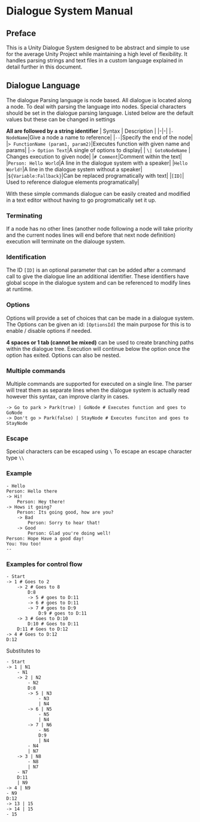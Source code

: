 # Dialogue System Manual
## Preface
This is a Unity Dialogue System designed to be abstract and simple to use for
the average Unity Project while maintaining a high level of flexibility. It 
handles parsing strings and text files in a custom language explained in 
detail further in this document.

## Dialogue Language
The dialogue Parsing language is node based. All dialogue is located along a 
node. To deal with parsing the language into nodes. Special characters should be
set in the dialogue parsing language. Listed below are the default values but
these can be changed in settings

**All are followed by a string identifier**
| Syntax | Description |
|-|-|
|`- NodeName`|Give a node a name to reference|
|`--`|Specify the end of the node|
|`> FunctionName (param1, param2)`|Executes function with given name and params|
|`-> Option Text`|A single of options to display|
| `\| GotoNodeName` | Changes execution to given node|
|`# Comment`|Comment within the text|
|`Person: Hello World`|A line in the dialogue system with a speaker|
|`Hello World!`|A line in the dialogue system without a speaker|
|`${Variable:Fallback}`|Can be replaced programatically with text|
|`[ID]`| Used to reference dialogue elements programatically|

With these simple commands dialogue can be easily created and modified in a text
editor without having to go progromatically set it up.
### Terminating
If a node has no other lines (another node following a node will take priority
and the current nodes lines will end before that next node definition) execution
will terminate on the dialouge system. 

### Identification
The ID `[ID]` is an optional parameter that can be added after a command call
to give the dialogue line an additional identifier. These identifiers have
global scope in the dialogue system and can be referenced to modify lines at
runtime.

### Options
Options will provide a set of choices that can be made in a dialogue system.
The Options can be given an id: `[OptionsId]` the main purpose for this is to 
enable / disable options if needed.

**4 spaces or 1 tab (cannot be mixed)**  can be used to create branching paths 
within the dialogue tree. Execution will continue below the option once the 
option has exited. Options can also be nested.

### Multiple commands
Multiple commands are supported for executed on a single line. The parser will 
treat them as separate lines when the dialogue system is actually read however 
this syntax, can improve clarity in cases.
```
-> Go to park > Park(true) | GoNode # Executes function and goes to GoNode
-> Don't go > Park(false) | StayNode # Executes funciton and goes to StayNode
```

### Escape
Special characters can be escaped using `\` To escape an escape character type
`\\`

### Example
```
- Hello 
Person: Hello there
-> Hi!
    Person: Hey there!
-> Hows it going?
    Person: Its going good, how are you?
    -> Bad
        Person: Sorry to hear that!
    -> Good
        Person: Glad you're doing well!
Person: Hope Have a good day!
You: You too!
--
```
### Examples for control flow
```
- Start
-> 1 # Goes to 2
    -> 2 # Goes to 8
        D:8
        -> 5 # goes to D:11
        -> 6 # goes to D:11
        -> 7 # goes to D:9
            D:9 # goes to D:11
    -> 3 # Goes to D:10
        D:10 # Goes to D:11
    D:11 # Goes to D:12
-> 4 # Goes to D:12
D:12
```
Substitutes to
```
- Start
-> 1 | N1
    - N1
    -> 2 | N2
        - N2
        D:8
        -> 5 | N3
            - N3
            | N4
        -> 6 | N5
            - N5
            | N4
        -> 7 | N6
            - N6
            D:9
            | N4
        - N4
        | N7
    -> 3 | N8
        - N8
        | N7
    - N7 
    D:11
    | N9
-> 4 | N9
- N9
D:12
-> 13 | 15
-> 14 | 15
- 15
```